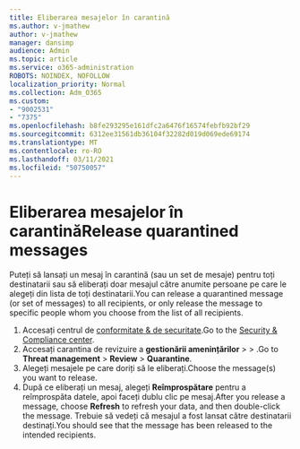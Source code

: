 ```yaml
---
title: Eliberarea mesajelor în carantină
ms.author: v-jmathew
author: v-jmathew
manager: dansimp
audience: Admin
ms.topic: article
ms.service: o365-administration
ROBOTS: NOINDEX, NOFOLLOW
localization_priority: Normal
ms.collection: Adm_O365
ms.custom:
- "9002531"
- "7375"
ms.openlocfilehash: b8fe293295e161dfc2a6476f16574febfb92bf29
ms.sourcegitcommit: 6312ee31561db36104f32282d019d069ede69174
ms.translationtype: MT
ms.contentlocale: ro-RO
ms.lasthandoff: 03/11/2021
ms.locfileid: "50750057"
---
```

# <a name="release-quarantined-messages"></a><span data-ttu-id="1efd1-102">Eliberarea mesajelor în carantină</span><span class="sxs-lookup"><span data-stu-id="1efd1-102">Release quarantined messages</span></span>

<span data-ttu-id="1efd1-103">Puteți să lansați un mesaj în carantină (sau un set de mesaje) pentru toți destinatarii sau să eliberați doar mesajul către anumite persoane pe care le alegeți din lista de toți destinatarii.</span><span class="sxs-lookup"><span data-stu-id="1efd1-103">You can release a quarantined message (or set of messages) to all recipients, or only release the message to specific people whom you choose from the list of all recipients.</span></span>

1. <span data-ttu-id="1efd1-104">Accesați centrul de [conformitate & de securitate](https://go.microsoft.com/fwlink/p/?linkid=2077143).</span><span class="sxs-lookup"><span data-stu-id="1efd1-104">Go to the [Security & Compliance center](https://go.microsoft.com/fwlink/p/?linkid=2077143).</span></span>
2. <span data-ttu-id="1efd1-105">Accesați carantina de revizuire a **gestionării amenințărilor**  >    >  .</span><span class="sxs-lookup"><span data-stu-id="1efd1-105">Go to **Threat management** > **Review** > **Quarantine**.</span></span>
3. <span data-ttu-id="1efd1-106">Alegeți mesajele pe care doriți să le eliberați.</span><span class="sxs-lookup"><span data-stu-id="1efd1-106">Choose the message(s) you want to release.</span></span>
4. <span data-ttu-id="1efd1-107">După ce eliberați un mesaj, alegeți **Reîmprospătare** pentru a reîmprospăta datele, apoi faceți dublu clic pe mesaj.</span><span class="sxs-lookup"><span data-stu-id="1efd1-107">After you release a message, choose **Refresh** to refresh your data, and then double-click the message.</span></span> <span data-ttu-id="1efd1-108">Trebuie să vedeți că mesajul a fost lansat către destinatarii destinați.</span><span class="sxs-lookup"><span data-stu-id="1efd1-108">You should see that the message has been released to the intended recipients.</span></span>
